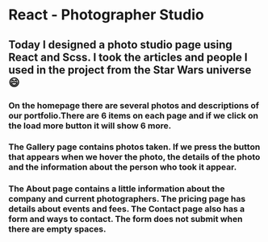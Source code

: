 # React - Photographer Studio

## Today I designed a photo studio page using React and Scss. I took the articles and people I used in the project from the Star Wars universe :smile:

### On the homepage there are several photos and descriptions of our portfolio.There are 6 items on each page and if we click on the load more button it will show 6 more.

### The Gallery page contains photos taken. If we press the button that appears when we hover the photo, the details of the photo and the information about the person who took it appear.

### The About page contains a little information about the company and current photographers. The pricing page has details about events and fees. The Contact page also has a form and ways to contact. The form does not submit when there are empty spaces.
